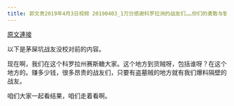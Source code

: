 ```yaml
---
title: 郭文贵2019年4月3日视频 20190403_1万分感谢科罗拉洲的战友们……你们的勇敢与智慧……让文贵感动至极……一切都要看结果！
---
```


[原文連接](https://gnews.org/ThreadView/53478662)

以下是茅屎坑战友没校对前的内容。

  现在啊，我们在这个科罗拉州赛斯糖大家。这个地方到货贼呀，包括谁呀？在这个地方的。赚多少钱，很多昂贵的战友们，只要有盗墓贼的地方就有我们爆料隔壁的战友。

  咱们大家一起看结果，咱们走着看啊。
